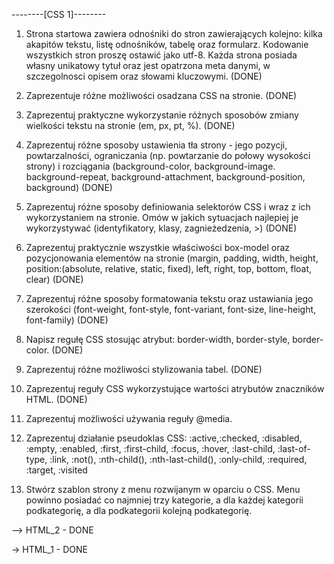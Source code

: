 --------[CSS 1]--------
1. Strona startowa zawiera odnośniki  do stron zawierających kolejno: kilka akapitów tekstu, listę odnośników, tabelę oraz formularz. Kodowanie wszystkich stron proszę ostawić jako utf-8. Każda strona posiada własny unikatowy tytuł oraz jest opatrzona meta danymi, w szczegolnosci opisem oraz słowami kluczowymi. (DONE)

2. Zaprezentuje różne możliwości osadzana CSS na stronie. (DONE)

3. Zaprezentuj praktyczne wykorzystanie różnych sposobów zmiany wielkości tekstu na stronie (em, px, pt, %). (DONE)

4. Zaprezentuj różne sposoby ustawienia tła strony - jego pozycji, powtarzalności, ograniczania (np. powtarzanie do połowy wysokości strony) i rozciągania (background-color, background-image. background-repeat, background-attachment, background-position, background) (DONE)

5. Zaprezentuj różne sposoby definiowania selektorów CSS i wraz z ich wykorzystaniem na stronie. Omów w jakich sytuacjach najlepiej je wykorzystywać (identyfikatory, klasy, zagnieżedzenia, >) (DONE)

6. Zaprezentuj praktycznie wszystkie właściwości box-model oraz pozycjonowania elementów na stronie (margin, padding, width, height, position:(absolute, relative, static, fixed), left, right, top, bottom, float, clear) (DONE)

7. Zaprezentuj różne sposoby formatowania tekstu oraz ustawiania jego szerokości (font-weight, font-style, font-variant, font-size, line-height, font-family) (DONE)

8. Napisz regułę CSS stosując atrybut: border-width, border-style, border-color. (DONE)

9. Zaprezentuj różne możliwości stylizowania tabel. (DONE)

10. Zaprezentuj reguły CSS wykorzystujące wartości atrybutów znaczników HTML. (DONE)

11. Zaprezentuj możliwości używania reguły @media.

12. Zaprezentuj działanie pseudoklas CSS: :active,:checked, :disabled, :empty, :enabled, :first, :first-child, :focus, :hover, :last-child, :last-of-type, :link, :not(), :nth-child(), :nth-last-child(), :only-child, :required, :target, :visited

13. Stwórz szablon strony z menu rozwijanym w oparciu o CSS. Menu powinno posiadać co najmniej trzy kategorie, a dla każdej kategorii podkategorię, a dla podkategorii kolejną podkategorię.

--> HTML_2 - DONE

-> HTML_1 - DONE
